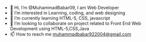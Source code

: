 - 👋 Hi, I’m @MuhammadBabar09, I am Web Developer 
- 👀 I’m interested in Learning, coding, and web designing 
- 🌱 I’m currently learning HTML-5, CSS, javascript
- 💞️ I’m looking to collaborate on project related to Front End Web Development using HTML-5,CSS,Java
- 📫 How to reach me muhammadbabar922004@gmail.com

<!---
MuhammadBabar09/MuhammadBabar09 is a ✨ special ✨ repository because its `README.md` (this file) appears on your GitHub profile.
You can click the Preview link to take a look at your changes.
--->
